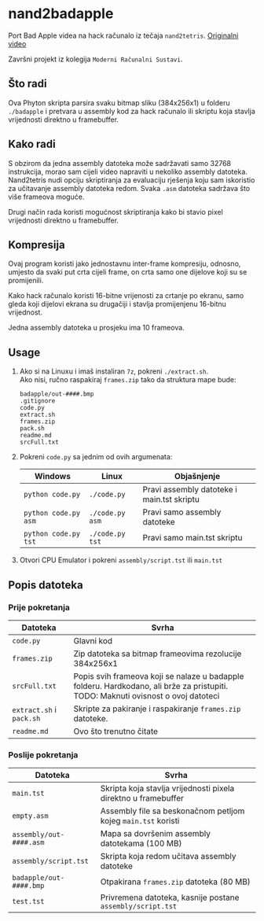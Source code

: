 # nand2badapple
Port Bad Apple videa na hack računalo iz tečaja `nand2tetris`.
[Originalni video](https://www.nicovideo.jp/watch/sm8628149)

Završni projekt iz kolegija `Moderni Računalni Sustavi`.

## Što radi
Ova Phyton skripta parsira svaku bitmap sliku (384x256x1) u folderu `./badapple` i pretvara u assembly kod za hack računalo ili skriptu koja stavlja vrijednosti direktno u framebuffer.

## Kako radi

S obzirom da jedna assembly datoteka može sadržavati samo 32768 instrukcija, morao sam cijeli video napraviti u nekoliko assembly datoteka. Nand2tetris nudi opciju skriptiranja za evaluaciju rješenja koju sam iskoristio za učitavanje assembly datoteka redom. Svaka `.asm` datoteka sadržava što više frameova moguće.

Drugi način rada koristi mogućnost skriptiranja kako bi stavio pixel vrijednosti direktno u framebuffer.

## Kompresija
Ovaj program koristi jako jednostavnu inter-frame kompresiju, odnosno, umjesto da svaki put crta cijeli frame, on crta samo one dijelove koji su se promijenili.

Kako hack računalo koristi 16-bitne vrijenosti za crtanje po ekranu, samo gleda koji dijelovi ekrana su drugačiji i stavlja promijenjenu 16-bitnu vrijednost.

Jedna assembly datoteka u prosjeku ima 10 frameova.

## Usage
1. Ako si na Linuxu i imaš instaliran `7z`, pokreni `./extract.sh`.  
   Ako nisi, ručno raspakiraj `frames.zip` tako da struktura mape bude:
    ```
    badapple/out-####.bmp
    .gitignore
    code.py
    extract.sh
    frames.zip
    pack.sh
    readme.md
    srcFull.txt
    ```
2. Pokreni `code.py` sa jednim od ovih argumenata:

    Windows              | Linux           | Objašnjenje
    ---------------------|-----------------|------------
    `python code.py`     | `./code.py`     | Pravi assembly datoteke i main.tst skriptu
    `python code.py asm` | `./code.py asm` | Pravi samo assembly datoteke
    `python code.py tst` | `./code.py tst` | Pravi samo main.tst skriptu

3. Otvori CPU Emulator i pokreni `assembly/script.tst` ili `main.tst`

## Popis datoteka
### Prije pokretanja
Datoteka                 | Svrha
-------------------------|-----------------------------------------
`code.py`                | Glavni kod
`frames.zip`             | Zip datoteka sa bitmap frameovima rezolucije 384x256x1
`srcFull.txt`            | Popis svih frameova koji se nalaze u badapple folderu. Hardkodano, ali brže za pristupiti. TODO: Maknuti ovisnost o ovoj datoteci
`extract.sh` i `pack.sh` | Skripte za pakiranje i raspakiranje `frames.zip` datoteke.
`readme.md`              | Ovo što trenutno čitate

### Poslije pokretanja
Datoteka                 | Svrha
-------------------------|----------------------------------------
`main.tst`               | Skripta koja stavlja vrijednosti pixela direktno u framebuffer
`empty.asm`              | Assembly file sa beskonačnom petljom kojeg `main.tst` koristi
`assembly/out-####.asm`  | Mapa sa dovršenim assembly datotekama (100 MB)
`assembly/script.tst`    | Skripta koja redom učitava assembly datoteke
`badapple/out-####.bmp`  | Otpakirana `frames.zip` datoteka (80 MB)
`test.tst`               | Privremena datoteka, kasnije postane `assembly/script.tst`